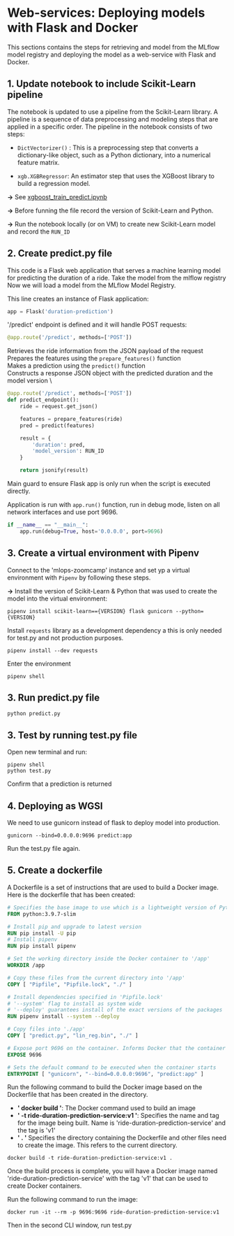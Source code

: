 # Web-services: Deploying models with Flask and Docker

This sections contains the steps for retrieving and model from the MLflow model registry and deploying the model as a web-service with Flask and Docker.

## 1. Update notebook to include Scikit-Learn pipeline

The notebook is updated to use a pipeline from the Scikit-Learn library. A pipeline is a sequence of data preprocessing and modeling steps that are applied in a specific order. The pipeline in the notebook consists of two steps: 

* `DictVectorizer()` : This is a preprocessing step that converts a dictionary-like object, such as a Python dictionary, into a numerical feature matrix.

* `xgb.XGBRegressor`: An estimator step that uses the XGBoost library to build a regression model.

**->** See [xgboost_train_predict.ipynb](deployment\xgboost_train_predict.ipynb)

**->** Before funning the file record the version of Scikit-Learn and Python.

**->** Run the notebook locally (or on VM) to create new Scikit-Learn model and record the `RUN_ID`



## 2. Create predict.py file

This code is a Flask web application that serves a machine learning model for predicting the duration of a ride. Take the model from the mlflow registry Now we will load a model from the MLflow Model Registry.

This line creates an instance of Flask application:
```python 
app = Flask('duration-prediction')
```
'/predict' endpoint is defined and it will handle POST requests:
```python
@app.route('/predict', methods=['POST'])
```

Retrieves the ride information from the JSON payload of the request \
Prepares the features using the `prepare_features()` function \
Makes a prediction using the `predict()` function \
Constructs a response JSON object with the predicted duration and the model version \

```python
@app.route('/predict', methods=['POST'])
def predict_endpoint():
    ride = request.get_json()

    features = prepare_features(ride)
    pred = predict(features)

    result = {
        'duration': pred,
        'model_version': RUN_ID
    }

    return jsonify(result)
```

Main guard to ensure Flask app is only run when the script is executed directly.

Application is run with `app.run()` function, run in debug mode, listen on all network interfaces and use port 9696.

``` python
if __name__ == "__main__":
    app.run(debug=True, host='0.0.0.0', port=9696)
```

## 3. Create a virtual environment with Pipenv

Connect to the 'mlops-zoomcamp' instance and set yp a virtual environment with `Pipenv` by following these steps.

**->** Install the version of Scikit-Learn & Python that was used to create the model into the virtual environment: 

```console
pipenv install scikit-learn=={VERSION} flask gunicorn --python={VERSION}
```
Install `requests` library as a development dependency a this is only needed for test.py and not production purposes.

```console
pipenv install --dev requests
```
Enter the environment
```console
pipenv shell
```

## 3. Run predict.py file

```console
python predict.py
```

## 3. Test by running test.py file

Open new terminal and run:

```console
pipenv shell
python test.py
```
Confirm that a prediction is returned

## 4. Deploying as WGSI

We need to use gunicorn instead of flask to deploy model into production.
```console
gunicorn --bind=0.0.0.0:9696 predict:app
```
Run the test.py file again.

## 5. Create a dockerfile

A Dockerfile is a set of instructions that are used to build a Docker image. Here is the dockerfile that has been created:

```dockerfile
# Specifies the base image to use which is a lightweight version of Python 3.9.7
FROM python:3.9.7-slim

# Install pip and upgrade to latest version
RUN pip install -U pip
# Install pipenv
RUN pip install pipenv 

# Set the working directory inside the Docker container to '/app'
WORKDIR /app

# Copy these files from the current directory into '/app'
COPY [ "Pipfile", "Pipfile.lock", "./" ]

# Install dependencies specified in 'Pipfile.lock'
# '--system' flag to install as system wide 
# '--deploy' guarantees install of the exact versions of the packages
RUN pipenv install --system --deploy

# Copy files into './app'
COPY [ "predict.py", "lin_reg.bin", "./" ]

# Expose port 9696 on the container. Informs Docker that the container will listen for incoming connections on that port
EXPOSE 9696

# Sets the default command to be executed when the container starts
ENTRYPOINT [ "gunicorn", "--bind=0.0.0.0:9696", "predict:app" ]
```

Run the following command to build the Docker image based on the Dockerfile that has been created in the directory.

* **' docker build '**: The Docker command used to build an image
* **' -t ride-duration-prediction-service:v1 '**: Specifies the name and tag for the image being built. Name is 'ride-duration-prediction-service' and the tag is 'v1'
* **' . '** Specifies the directory containing the Dockerfile and other files need to create the image. This refers to the current directory.

```console
docker build -t ride-duration-prediction-service:v1 .
```

Once the build process is complete, you will have a Docker image named 'ride-duration-prediction-service' with the tag 'v1' that can be used to create Docker containers.

Run the following command to run the image:
```console
docker run -it --rm -p 9696:9696 ride-duration-prediction-service:v1
```

Then in the second CLI window, run test.py

